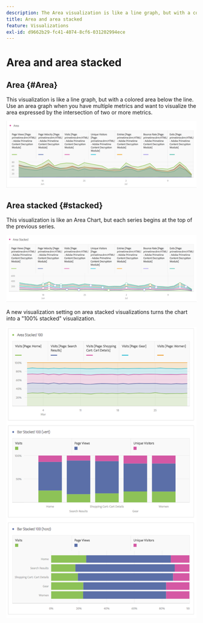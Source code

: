 ```yaml
---
description: The Area visualization is like a line graph, but with a colored area below the line.
title: Area and area stacked
feature: Visualizations
exl-id: d9662b29-fc41-4074-8cf6-031202994ece
---
```

# Area and area stacked

## Area {#Area}

This visualization is like a line graph, but with a colored area below the line. Use an area graph when you have multiple metrics and want to visualize the area expressed by the intersection of two or more metrics.

![Area visualization showing multiple metrics including Page Views, Visits, Unique Visitors, and Bounce Rate.](assets/area.png)

## Area stacked {#stacked}

This visualization is like an Area Chart, but each series begins at the top of the previous series.

![Area stacked showing each series at the top of the previous series.](assets/area-stacked.png)

A new visualization setting on area stacked visualizations turns the chart into a "100% stacked" visualization.

![Area Stacked showing a 100% stacked visualization.](assets/areastacked100.png)
